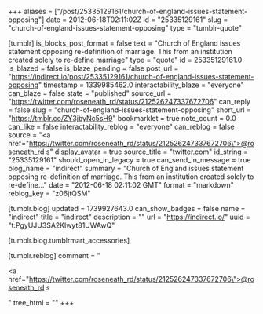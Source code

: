 +++
aliases = ["/post/25335129161/church-of-england-issues-statement-opposing"]
date = 2012-06-18T02:11:02Z
id = "25335129161"
slug = "church-of-england-issues-statement-opposing"
type = "tumblr-quote"

[tumblr]
is_blocks_post_format = false
text = "Church of England issues statement opposing re-definition of marriage. This from an institution created solely to re-define marriage"
type = "quote"
id = 25335129161.0
is_blazed = false
is_blaze_pending = false
post_url = "https://indirect.io/post/25335129161/church-of-england-issues-statement-opposing"
timestamp = 1339985462.0
interactability_blaze = "everyone"
can_blaze = false
state = "published"
source_url = "https://twitter.com/roseneath_rd/status/212526247337672706"
can_reply = false
slug = "church-of-england-issues-statement-opposing"
short_url = "https://tmblr.co/ZY3jbyNc5sH9"
bookmarklet = true
note_count = 0.0
can_like = false
interactability_reblog = "everyone"
can_reblog = false
source = "<a href=\"https://twitter.com/roseneath_rd/status/212526247337672706\">@roseneath_rd s</a>"
display_avatar = true
source_title = "twitter.com"
id_string = "25335129161"
should_open_in_legacy = true
can_send_in_message = true
blog_name = "indirect"
summary = "Church of England issues statement opposing re-definition of marriage. This from an institution created solely to re-define..."
date = "2012-06-18 02:11:02 GMT"
format = "markdown"
reblog_key = "z06jtQSM"

[tumblr.blog]
updated = 1739927643.0
can_show_badges = false
name = "indirect"
title = "indirect"
description = ""
url = "https://indirect.io/"
uuid = "t:PgyUJU3SA2Klwyt81UWAwQ"

[tumblr.blog.tumblrmart_accessories]

[tumblr.reblog]
comment = "<p><a href=\"https://twitter.com/roseneath_rd/status/212526247337672706\">@roseneath_rd s</a></p>"
tree_html = ""
+++
